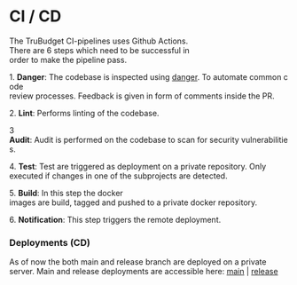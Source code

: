 # CI / CD

The TruBudget CI-pipelines uses Github Actions. There are 6 steps which need to be successful in order to make the pipeline pass.

1. **Danger**: The codebase is inspected using [danger](https://danger.systems/js/). To automate common code review processes. Feedback is given in form of comments inside the PR.

2. **Lint**: Performs linting of the codebase.

3 **Audit**: Audit is performed on the codebase to scan for security vulnerabilities.

4. **Test**: Test are triggered as deployment on a private repository. Only executed if changes in one of the subprojects are detected.

5. **Build**: In this step the docker images are build, tagged and pushed to a private docker repository.

6. **Notification**: This step triggers the remote deployment.

### Deployments (CD)
As of now the both main and release branch are deployed on a private server. Main and release deployments are accessible here: [main](https://a-trubudget-main.do4.sixmarkets.net/login) | [release](https://a-trubudget-1-x-x-release.do4.sixmarkets.net/login)